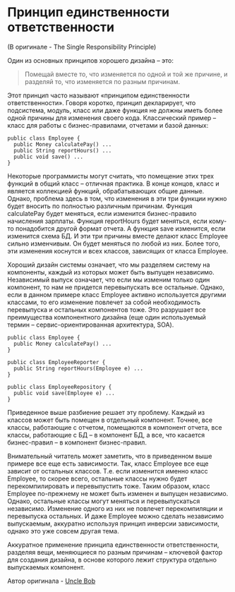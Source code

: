 # Принцип единственности ответственности
(В оригинале - The Single Responsibility Principle)

Один из основных принципов хорошего дизайна – это:

> Помещай вместе то, что изменяется по одной и той же причине, и разделяй то, что изменяется по разным причинам.

Этот принцип часто называют «принципом единственности ответственности». Говоря коротко, принцип декларирует, что подсистема, модуль, класс или даже функция не должны иметь более одной причины для изменения своего кода. Классический пример – класс для работы с бизнес-правилами, отчетами и базой данных:

```
public class Employee {
  public Money calculatePay() ...
  public String reportHours() ...
  public void save() ...
}
```

Некоторые программисты могут считать, что помещение этих трех функций в общий класс – отличная практика. В конце концов, класс и является коллекцией функций, обрабатывающих общие данные. Однако, проблема здесь в том, что изменения в эти три функции нужно будет вносить по полностью различным причинам. Функция calculatePay будет меняться, если изменится бизнес-правило начисления зарплаты. Функция reportHours будет меняться, если кому-то понадобится другой формат отчета. А функция save изменится, если изменится схема БД. И эти три причины вместе делают класс Employee сильно изменчивым. Он будет меняться по любой из них. Более того, эти изменения коснутся и всех классов, зависящих от класса Employee.

Хороший дизайн системы означает, что мы разделяем систему на компоненты, каждый из которых может быть выпущен независимо. Независимый выпуск означает, что если мы изменим только один компонент, то нам не придется перевыпускать все остальные. Однако, если в данном примере класс Employee активно используется другими классами, то его изменение повлечет за собой необходимость перевыпуска и остальных компонентов тоже. Это разрушает все преимущества компонентного дизайна (еще один используемый термин – сервис-ориентированная архитектура, SOA).

```
public class Employee {
  public Money calculatePay() ...
}

public class EmployeeReporter {
  public String reportHours(Employee e) ...
}

public class EmployeeRepository {
  public void save(Employee e) ...
}
```

Приведенное выше разбиение решает эту проблему. Каждый из классов может быть помещен в отдельный компонент. Точнее, все классы, работающие с отчетом, помещаются в компонент отчета, все классы, работающие с БД – в компонент БД, а все, что касается бизнес-правил – в компонент бизнес-правил.

Внимательный читатель может заметить, что в приведенном выше примере все еще есть зависимости. Так, класс Employee все еще зависит от остальных классов. Т.е. если изменится именно класс Employee, то скорее всего, остальные классы нужно будет перекомпилировать и перевыпустить тоже. Таким образом, класс Employee по-прежнему не может быть изменен и выпущен независимо. Однако, остальные классы могут меняться и перевыпускаться независимо. Изменение одного из них не повлечет перекомпиляции и перевыпуска остальных. И даже Employee можно сделать независимо выпускаемым, аккуратно используя принцип инверсии зависимости, однако это уже совсем другая тема.

Аккуратное применение принципа единственности ответственности, разделяя вещи, меняющиеся по разным причинам – ключевой фактор для создания дизайна, в основе которого лежит структура отдельно выпускаемых компонент.

Автор оригинала - [Uncle Bob](http://programmer.97things.oreilly.com/wiki/index.php/Uncle_Bob)